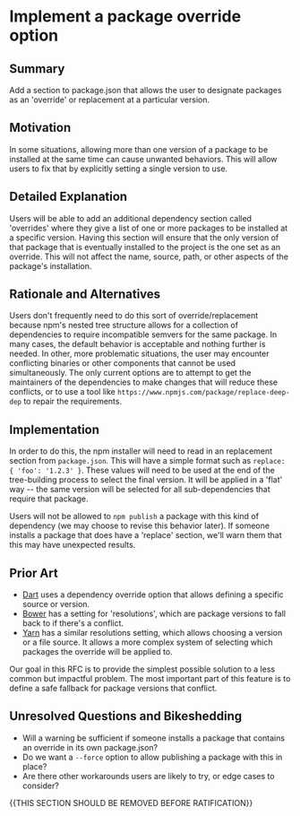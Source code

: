 # Implement a package override option

## Summary

Add a section to package.json that allows the user to designate packages as an 'override' or replacement at a particular version.

## Motivation

In some situations, allowing more than one version of a package to be installed at the same time can cause unwanted behaviors. This will allow users to fix that by explicitly setting a single version to use.

## Detailed Explanation

Users will be able to add an additional dependency section called 'overrides' where they give a list of one or more packages to be installed at a specific version. Having this section will ensure that the only version of that package that is eventually installed to the project is the one set as an override. This will not affect the name, source, path, or other aspects of the package's installation.

## Rationale and Alternatives

Users don't frequently need to do this sort of override/replacement because npm's nested tree structure allows for a collection of dependencies to require incompatible semvers for the same package. In many cases, the default behavior is acceptable and nothing further is needed. In other, more problematic situations, the user may encounter conflicting binaries or other components that cannot be used simultaneously. The only current options are to attempt to get the maintainers of the dependencies to make changes that will reduce these conflicts, or to use a tool like `https://www.npmjs.com/package/replace-deep-dep` to repair the requirements.

## Implementation

In order to do this, the npm installer will need to read in an replacement section from `package.json`. This will have a simple format such as `replace: { 'foo': '1.2.3' }`. These values will need to be used at the end of the tree-building process to select the final version. It will be applied in a 'flat' way -- the same version will be selected for all sub-dependencies that require that package.

Users will not be allowed to `npm publish` a package with this kind of dependency (we may choose to revise this behavior later). If someone installs a package that does have a 'replace' section, we'll warn them that this may have unexpected results.

## Prior Art

  - [Dart](https://www.dartlang.org/tools/pub/dependencies#dependency-overrides) uses a dependency override option that allows defining a specific source or version.
  - [Bower](https://github.com/bower/spec/blob/master/json.md#resolutions) has a setting for 'resolutions', which are package versions to fall back to if there's a conflict.
  - [Yarn](https://yarnpkg.com/en/docs/package-json#toc-resolutions) has a similar resolutions setting, which allows choosing a version or a file source. It allows a more complex system of selecting which packages the override will be applied to.

Our goal in this RFC is to provide the simplest possible solution to a less common but impactful problem. The most important part of this feature is to define a safe fallback for package versions that conflict.

## Unresolved Questions and Bikeshedding

- Will a warning be sufficient if someone installs a package that contains an override in its own package.json?
- Do we want a `--force` option to allow publishing a package with this in place?
- Are there other workarounds users are likely to try, or edge cases to consider?

{{THIS SECTION SHOULD BE REMOVED BEFORE RATIFICATION}}
